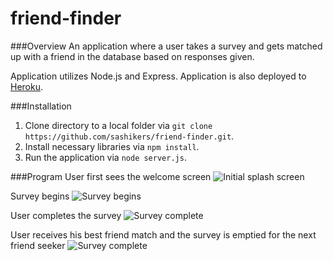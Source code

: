 # friend-finder

###Overview
An application where a user takes a survey and gets matched up with a friend in the database based on responses given. 

Application utilizes Node.js and Express.
Application is also deployed to [Heroku](https://friend-finder-20171023.herokuapp.com/). 

###Installation 
1. Clone directory to a local folder via `git clone https://github.com/sashikers/friend-finder.git`. 
2. Install necessary libraries via `npm install`. 
3. Run the application via `node server.js`. 

###Program 
User first sees the welcome screen
![Initial splash screen](public/images/intro.png)

Survey begins
![Survey begins](public/images/survey_start.png)

User completes the survey
![Survey complete](public/images/survey_complete.png)

User receives his best friend match and the survey is emptied for the next friend seeker
![Survey complete](public/images/survey_result.png)